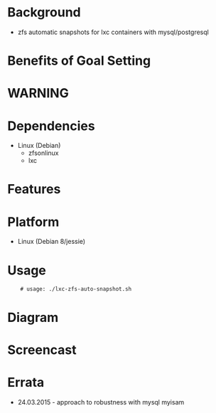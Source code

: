 
Background
==========
* zfs automatic snapshots for lxc containers with mysql/postgresql

Benefits of Goal Setting
========================

WARNING
=======

Dependencies
============
* Linux (Debian)
   * zfsonlinux
   * lxc

Features
========

Platform
========
* Linux (Debian 8/jessie)

Usage
=====
```
    # usage: ./lxc-zfs-auto-snapshot.sh
```

Diagram
=======

Screencast
==========

Errata
======
* 24.03.2015 - approach to robustness with mysql myisam

